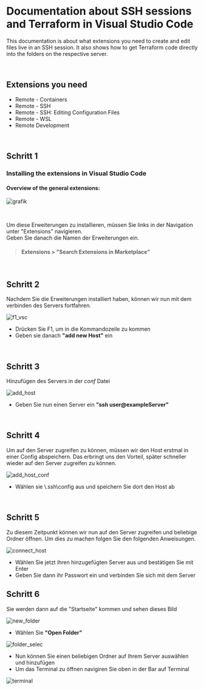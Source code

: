 # Documentation about SSH sessions and Terraform in Visual Studio Code

This documentation is about what extensions you need to create and edit files live in an SSH session.
It also shows how to get Terraform code directly into the folders on the respective server.

<br>

## Extensions you need
* Remote - Containers
* Remote - SSH
* Remote - SSH: Editing Configuration Files
* Remote - WSL
* Remote Development

<br>

## Schritt 1

### Installing the extensions in Visual Studio Code


#### Overview of the general extensions:

![grafik](https://user-images.githubusercontent.com/110160647/181711679-0a042d63-5f08-416c-abb7-1e315ed0778d.png)

<br>

Um diese Erweiterungen zu installieren, müssen Sie links in der Navigation unter "Extensions" navigieren.<br> Geben Sie danach die Namen der Erweiterungen ein.
<br>

>#### **Extensions > "Search Extensions in Marketplace"**
<br>

## Schritt 2

Nachdem Sie die Erweiterungen installiert haben, können wir nun mit dem verbinden des Servers fortfahren.
<br>

![f1_vsc](https://user-images.githubusercontent.com/110160647/182132040-ee7c8061-ba04-438d-862a-d71f20d06609.png)

* Drücken Sie F1, um in die Kommandozeile zu kommen
* Geben sie danach **"add new Host"** ein

<br>

## Schritt 3
Hinzufügen des Servers in der *conf* Datei
<br>

![add_host](https://user-images.githubusercontent.com/110160647/182156682-30782771-19f9-4da2-a680-d07ba3144bfd.png)

* Geben Sie nun einen Server ein **"ssh user@exampleServer"**

<br>

## Schritt 4
Um auf den Server zugreifen zu können, müssen wir den Host erstmal in einer Config abspeichern. Das erbringt uns den Vorteil, später schneller wieder auf den Server zugreifen zu können.
<br>

![add_host_conf](https://user-images.githubusercontent.com/110160647/182157731-62c93e6e-900c-4f72-8d8d-c5189bbd21fa.png)

* Wählen sie \\.ssh\config aus und speichern Sie dort den Host ab

<br>

## Schritt 5
Zu diesem Zeitpunkt können wir nun auf den Server zugreifen und beliebige Ordner öffnen. Um dies zu machen folgen Sie den folgenden Anweisungen.
<br>

![connect_host](https://user-images.githubusercontent.com/110160647/182360683-3950f01a-e740-4c46-96ea-36d1e458aa18.png)

* Wählen Sie jetzt ihren hinzugefügten Server aus und bestätigen Sie mit Enter
* Geben Sie dann ihr Passwort ein und verbinden Sie sich mit dem Server

## Schritt 6
Sie werden dann auf die "Startseite" kommen und sehen dieses Bild
<br>

![new_folder](https://user-images.githubusercontent.com/110160647/182362464-a3c6ba15-925f-4a0b-923f-c29fdd26a69b.png)

* Wählen Sie **"Open Folder"**

![folder_selec](https://user-images.githubusercontent.com/110160647/182362631-e8874e44-9812-4a36-b83c-5ba1c2f5dc7a.png)

* Nun können Sie einen beliebigen Ordner auf Ihrem Server auswählen und hinzufügen
* Um das Terminal zu öffnen navigiren Sie oben in der Bar auf Terminal

![terminal](https://user-images.githubusercontent.com/110160647/182362904-e3a93f2b-995b-49fd-b606-a66c8b36c318.png)
